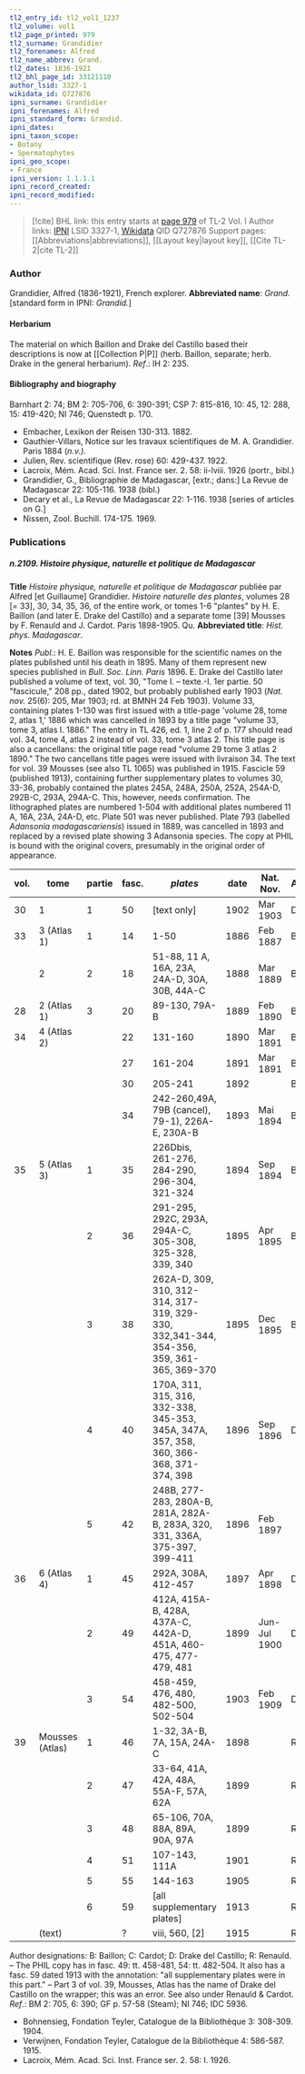 ```yaml
---
tl2_entry_id: tl2_vol1_1237
tl2_volume: vol1
tl2_page_printed: 979
tl2_surname: Grandidier
tl2_forenames: Alfred
tl2_name_abbrev: Grand.
tl2_dates: 1836-1921
tl2_bhl_page_id: 33121110
author_lsid: 3327-1
wikidata_id: Q727876
ipni_surname: Grandidier
ipni_forenames: Alfred
ipni_standard_form: Grandid.
ipni_dates: 
ipni_taxon_scope: 
- Botany
- Spermatophytes
ipni_geo_scope: 
- France
ipni_version: 1.1.1.1
ipni_record_created: 
ipni_record_modified:
---
```


> [!cite] BHL link: this entry starts at [page 979](https://www.biodiversitylibrary.org/page/33121110) of TL-2 Vol. I
> Author links: [IPNI](https://www.ipni.org/a/3327-1) LSID 3327-1, [Wikidata](https://www.wikidata.org/wiki/Q727876) QID Q727876
> Support pages: [[Abbreviations|abbreviations]], [[Layout key|layout key]], [[Cite TL-2|cite TL-2]]

### Author

Grandidier, Alfred (1836-1921), French explorer. 
**Abbreviated name**: *Grand.* \[standard form in IPNI: *Grandid.*\]

#### Herbarium

The material on which Baillon and Drake del Castillo based their descriptions is now at [[Collection P|P]] (herb. Baillon, separate; herb. Drake in the general herbarium).
*Ref*.: IH 2: 235.

#### Bibliography and biography

Barnhart 2: 74; BM 2: 705-706, 6: 390-391; CSP 7: 815-816, 10: 45, 12: 288, 15: 419-420; NI 746; Quenstedt p. 170.
- Embacher, Lexikon der Reisen 130-313. 1882.
- Gauthier-Villars, Notice sur les travaux scientifiques de M. A. Grandidier. Paris 1884 (*n.v.).*
- Julien, Rev. scientifique (Rev. rose) 60: 429-437. 1922.
- Lacroix, Mém. Acad. Sci. Inst. France ser. 2. 58: ii-lviii. 1926 (portr., bibl.)
- Grandidier, G., Bibliographie de Madagascar, \[extr.; dans:\] La Revue de Madagascar 22: 105-116. 1938 (bibl.)
- Decary et al., La Revue de Madagascar 22: 1-116. 1938 \[series of articles on G.\]
- Nissen, Zool. Buchill. 174-175. 1969.

### Publications

##### n.2109. Histoire physique, naturelle et politique de Madagascar

**Title**
*Histoire physique, naturelle et politique de Madagascar* publiée par Alfred \[et Guillaume\] Grandidier. *Histoire naturelle des plantes*, volumes 28 \[= 33\], 30, 34, 35, 36, of the entire work, or tomes 1-6 "plantes" by H. E. Baillon (and later E. Drake del Castillo) and a separate tome \[39\] Mousses by F. Renauld and J. Cardot. Paris 1898-1905. Qu.
**Abbreviated title**: *Hist. phys. Madagascar*.

**Notes**
*Publ*.: H. E. Baillon was responsible for the scientific names on the plates published until his death in 1895. Many of them represent new species published in *Bull. Soc.*
*Linn. Paris* 1896.
E. Drake del Castillo later published a volume of text, vol. 30, "Tome I. – texte.-I. 1er partie. 50 "fascicule," 208 pp., dated 1902, but probably published early 1903 (*Nat. nov.* 25(6): 205, Mar 1903; rd. at BMNH 24 Feb 1903).
Volume 33, containing plates 1-130 was first issued with a title-page 'volume 28, tome 2, atlas 1,' 1886 which was cancelled in 1893 by a title page "volume 33, tome 3, atlas I. 1886." The entry in TL 426, ed. 1, line 2 of p. 177 should read vol. 34, tome 4, atlas 2 instead of vol. 33, tome 3 atlas 2. This title page is also a cancellans: the original title page read "volume 29 tome 3 atlas 2 1890." The two cancellans title pages were issued with livraison 34.
The text for vol. 39 Mousses (see also TL 1065) was published in 1915. Fascicle 59 (published 1913), containing further supplementary plates to volumes 30, 33-36, probably contained the plates 245A, 248A, 250A, 252A, 254A-D, 292B-C, 293A, 294A-C. This, however, needs confirmation. The lithographed plates are numbered 1-504 with additional plates numbered 11 A, 16A, 23A, 24A-D, etc. Plate 501 was never published. Plate 793 (labelled *Adansonia madagascariensis*) issued in 1889, was cancelled in 1893 and replaced by a revised plate showing 3 Adansonia species. The copy at PHIL is bound with the original covers, presumably in the original order of appearance.

|vol.	|tome	|partie	|fasc.	|*plates*	|date	|Nat. Nov.	|Author|
|---	|---	|---	|---	|---	|---	|---	|---	|
|30	|1	|1	|50	|\[text only\]	|1902	|Mar 1903	|D|
|33	|3 (Atlas 1)	|1	|14	|1-50	|1886	|Feb 1887	|B|
|	|2	|2	|18	|51-88, 11 A, 16A, 23A, 24A-D, 30A, 30B, 44A-C	|1888	|Mar 1889	|B|
|28	|2 (Atlas 1)	|3	|20	|89-130, 79A-B	|1889	|Feb 1890	|B|
|34	|4 (Atlas 2)	|	|22	|131-160	|1890	|Mar 1891	|B|
|	|	|	|27	|161-204	|1891	|Mar 1891	|B|
|	|	|	|30	|205-241	|1892	|	|B|
|	|	|	|34	|242-260,49A, 79B (cancel), 79-1), 226A-E, 230A-B	|1893	|Mai 1894	|B|
|35	|5 (Atlas 3)	|1	|35	|226Dbis, 261-276, 284-290, 296-304, 321-324	|1894	|Sep 1894	|B|
|	|	|2	|36	|291-295, 292C, 293A, 294A-C, 305-308, 325-328, 339, 340	|1895	|Apr 1895	|B|
|	|	|3	|38	|262A-D, 309, 310, 312-314, 317-319, 329-330, 332,341-344, 354-356, 359, 361-365, 369-370	|1895	|Dec 1895	|B, D|
|	|	|4	|40	|170A, 311, 315, 316, 332-338, 345-353, 345A, 347A, 357, 358, 360, 366-368, 371-374, 398	|1896	|Sep 1896	|D|
|	|	|5	|42	|248B, 277-283, 280A-B, 281A, 282A-B, 283A, 320, 331, 336A, 375-397, 399-411	|1896	|Feb 1897|
|36	|6 (Atlas 4)	|1	|45	|292A, 308A, 412-457	|1897	|Apr 1898	|D|
|	|	|2	|49	|412A, 415A-B, 428A, 437A-C, 442A-D, 451A, 460-475, 477-479, 481	|1899	|Jun-Jul 1900	|D|
|	|	|3	|54	|458-459, 476, 480, 482-500, 502-504	|1903	|Feb 1909	|D|
|39	|Mousses (Atlas)	|1	|46	|1-32, 3A-B, 7A, 15A, 24A-C	|1898	|	|R, C|
|	|	|2	|47	|33-64, 41A, 42A, 48A, 55A-F, 57A, 62A	|1899	|	|R, C|
|	|	|3	|48	|65-106, 70A, 88A, 89A, 90A, 97A	|1899	|	|R, C|
|	|	|4	|51	|107-143, 111A	|1901	|	|R, C|
|	|	|5	|55	|144-163	|1905	|	|R, C|
|	|	|6	|59	|\[all supplementary plates\]	|1913	|	|R, G|
|	|(text)	|	|?	|viii, 560, \[2\]	|1915	|	|R, C|

Author designations: B: Baillon; C: Cardot; D: Drake del Castillo; R: Renauld. – The PHIL copy has in fasc. 49: tt. 458-481, 54: tt. 482-504. It also has a fasc. 59 dated 1913 with the annotation: "all supplementary plates were in this part." – Part 3 of vol. 39, Mousses, Atlas has the name of Drake del Castillo on the wrapper; this was an error.
See also under Renauld & Cardot.
*Ref*.: BM 2: 705, 6: 390; GF p. 57-58 (Steam); NI 746; IDC 5936.
- Bohnensieg, Fondation Teyler, Catalogue de la Bibliothèque 3: 308-309. 1904.
- Verwijnen, Fondation Teyler, Catalogue de la Bibliothèque 4: 586-587. 1915.
- Lacroix, Mém. Acad. Sci. Inst. France ser. 2. 58: I. 1926.

